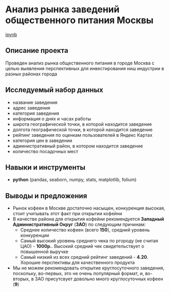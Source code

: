 # Анализ рынка заведений общественного питания Москвы

[ipynb](https://github.com/mrasnyuk/Practicum-Data-Analist-Portfolio/blob/main/public_food/public_food.ipynb)


## Описание проекта

Проведен анализ рынка общественного питания в городе Москва с целью выявления перспективных для инвестирования ниш индустрии в разных районах города


## Исследуемый набор данных

- название заведения
- адрес заведения
- категория заведения
- информация о днях и часах работы
- широта географической точки, в которой находится заведение
- долгота географической точки, в которой находится заведение
- рейтинг заведения по оценкам пользователей в Яндекс Картах
- категория цен в заведении
- административный район, в котором находится заведение
- количество посадочных мест


## Навыки и инструменты

- **python** (pandas, seaborn, numpy, stats, matplotlib, folium)


## Выводы и предложения

- Рынок кофеен в Москве достаточно насыщен, конкуренция высокая, стоит учитывать этот факт при открытии кофейни
- В качестве района для открытия кофейни рекомендуется **Западный Административный Округ** (**ЗАО**) по следующим причинам:
    - Среднее количество кофеен (всего **150**), средний уровень конкуренции
    - Самый высокий уровень среднего чека по ргороду (не считая ЦАО) - **1000р.**. Высокий средний чек свидетельствует о повышенной выручке
    - Самый низкий из всех средний рейтинг заведений - **4.20**. Хорошие перспективы для качественного продукта
- Мы не можем рекомендовать открытие круглосуточного заведения, поскольку, во-первых, это не очень популярный формат, и, во-вторых, в ЗАО присутсвует довольно много круглосуточных кофеен (**9**)

